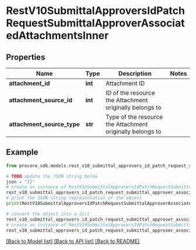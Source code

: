 # RestV10SubmittalApproversIdPatchRequestSubmittalApproverAssociatedAttachmentsInner


## Properties

Name | Type | Description | Notes
------------ | ------------- | ------------- | -------------
**attachment_id** | **int** | Attachment ID | 
**attachment_source_id** | **int** | ID of the resource the Attachment originally belongs to | 
**attachment_source_type** | **str** | Type of the resource the Attachment originally belongs to | 

## Example

```python
from procore_sdk.models.rest_v10_submittal_approvers_id_patch_request_submittal_approver_associated_attachments_inner import RestV10SubmittalApproversIdPatchRequestSubmittalApproverAssociatedAttachmentsInner

# TODO update the JSON string below
json = "{}"
# create an instance of RestV10SubmittalApproversIdPatchRequestSubmittalApproverAssociatedAttachmentsInner from a JSON string
rest_v10_submittal_approvers_id_patch_request_submittal_approver_associated_attachments_inner_instance = RestV10SubmittalApproversIdPatchRequestSubmittalApproverAssociatedAttachmentsInner.from_json(json)
# print the JSON string representation of the object
print(RestV10SubmittalApproversIdPatchRequestSubmittalApproverAssociatedAttachmentsInner.to_json())

# convert the object into a dict
rest_v10_submittal_approvers_id_patch_request_submittal_approver_associated_attachments_inner_dict = rest_v10_submittal_approvers_id_patch_request_submittal_approver_associated_attachments_inner_instance.to_dict()
# create an instance of RestV10SubmittalApproversIdPatchRequestSubmittalApproverAssociatedAttachmentsInner from a dict
rest_v10_submittal_approvers_id_patch_request_submittal_approver_associated_attachments_inner_from_dict = RestV10SubmittalApproversIdPatchRequestSubmittalApproverAssociatedAttachmentsInner.from_dict(rest_v10_submittal_approvers_id_patch_request_submittal_approver_associated_attachments_inner_dict)
```
[[Back to Model list]](../README.md#documentation-for-models) [[Back to API list]](../README.md#documentation-for-api-endpoints) [[Back to README]](../README.md)


